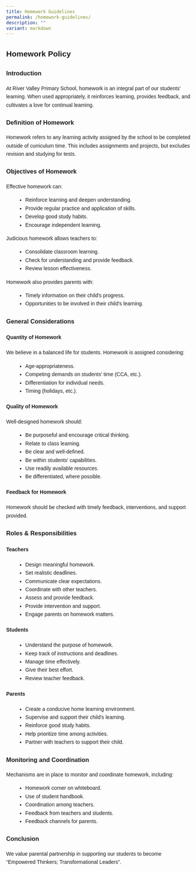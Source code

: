 ```yaml
---
title: Homework Guidelines
permalink: /homework-guidelines/
description: ""
variant: markdown
---
```

<title>Homework Policy</title>
  <style>
    body {
      font-family: sans-serif;
      line-height: 1.6;
    }

    h2, h3, h4 {
      color: #333;
    }

    h2 {
      margin-bottom: 0.5em;
    }

    strong {
      font-weight: bold;
    }

    ul, ol {
      margin-left: 2em;
    }
  </style>



<h2>Homework Policy</h2>

<h3>Introduction</h3>
<p>At River Valley Primary School, homework is an integral part of our students’ learning. When used appropriately, it reinforces learning, provides feedback, and cultivates a love for continual learning.</p>

<h3>Definition of Homework</h3>
<p>Homework refers to any learning activity assigned by the school to be completed outside of curriculum time. This includes assignments and projects, but excludes revision and studying for tests.</p>

<h3>Objectives of Homework</h3>
<p>Effective homework can:</p>
<ul>
  <li>Reinforce learning and deepen understanding.</li>
  <li>Provide regular practice and application of skills.</li>
  <li>Develop good study habits.</li>
  <li>Encourage independent learning.</li>
</ul>

<p>Judicious homework allows teachers to:</p>
<ul>
  <li>Consolidate classroom learning.</li>
  <li>Check for understanding and provide feedback.</li>
  <li>Review lesson effectiveness.</li>
</ul>

<p>Homework also provides parents with:</p>
<ul>
  <li>Timely information on their child's progress.</li>
  <li>Opportunities to be involved in their child's learning.</li>
</ul>

<h3>General Considerations</h3>

<h4>Quantity of Homework</h4>
<p>We believe in a balanced life for students. Homework is assigned considering:</p>
<ul>
  <li>Age-appropriateness.</li>
  <li>Competing demands on students' time (CCA, etc.).</li>
  <li>Differentiation for individual needs.</li>
  <li>Timing (holidays, etc.).</li>
</ul>

<h4>Quality of Homework</h4>
<p>Well-designed homework should:</p>
<ul>
  <li>Be purposeful and encourage critical thinking.</li>
  <li>Relate to class learning.</li>
  <li>Be clear and well-defined.</li>
  <li>Be within students' capabilities.</li>
  <li>Use readily available resources.</li>
  <li>Be differentiated, where possible.</li>
</ul>

<h4>Feedback for Homework</h4>
<p>Homework should be checked with timely feedback, interventions, and support provided.</p>

<h3>Roles &amp; Responsibilities</h3>

<h4>Teachers</h4>
<ul>
  <li>Design meaningful homework.</li>
  <li>Set realistic deadlines.</li>
  <li>Communicate clear expectations.</li>
  <li>Coordinate with other teachers.</li>
  <li>Assess and provide feedback.</li>
  <li>Provide intervention and support.</li>
  <li>Engage parents on homework matters.</li>
</ul>

<h4>Students</h4>
<ul>
  <li>Understand the purpose of homework.</li>
  <li>Keep track of instructions and deadlines.</li>
  <li>Manage time effectively.</li>
  <li>Give their best effort.</li>
  <li>Review teacher feedback.</li>
</ul>

<h4>Parents</h4>
<ul>
  <li>Create a conducive home learning environment.</li>
  <li>Supervise and support their child's learning.</li>
  <li>Reinforce good study habits.</li>
  <li>Help prioritize time among activities.</li>
  <li>Partner with teachers to support their child.</li>
</ul>

<h3>Monitoring and Coordination</h3>
<p>Mechanisms are in place to monitor and coordinate homework, including:</p>
<ul>
  <li>Homework corner on whiteboard.</li>
  <li>Use of student handbook.</li>
  <li>Coordination among teachers.</li>
  <li>Feedback from teachers and students.</li>
  <li>Feedback channels for parents.</li>
</ul>

<h3>Conclusion</h3>
<p>We value parental partnership in supporting our students to become “Empowered Thinkers; Transformational Leaders”.</p>